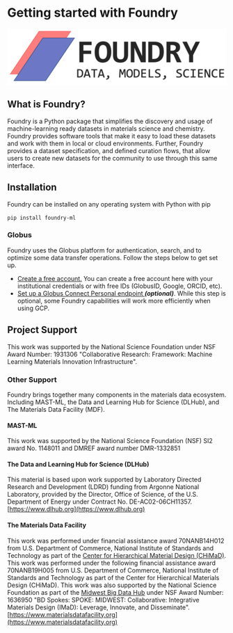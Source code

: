 # Getting started with Foundry

![](.gitbook/assets/foundry-purple%20%281%29%20%281%29.png)

## What is Foundry?

Foundry is a Python package that simplifies the discovery and usage of machine-learning ready datasets in materials science and chemistry. Foundry provides software tools that make it easy to load these datasets and work with them in local or cloud environments. Further, Foundry provides a dataset specification, and defined curation flows, that allow users to create new datasets for the community to use through this same interface.

## Installation

Foundry can be installed on any operating system with Python with pip

```text
pip install foundry-ml
```

### Globus

Foundry uses the Globus platform for authentication, search, and to optimize some data transfer operations. Follow the steps below to get set up.

* [Create a free account.](https://app.globus.org) You can create a free account here with your institutional credentials or with free IDs \(GlobusID, Google, ORCID, etc\).
* [Set up a Globus Connect Personal endpoint ](https://www.globus.org/globus-connect-personal)_**\(optional\)**_. While this step is optional, some Foundry capabilities will work more efficiently when using GCP.

## Project Support

This work was supported by the National Science Foundation under NSF Award Number: 1931306 "Collaborative Research: Framework: Machine Learning Materials Innovation Infrastructure".

### Other Support

Foundry brings together many components in the materials data ecosystem. Including MAST-ML, the Data and Learning Hub for Science \(DLHub\), and The Materials Data Facility \(MDF\).

#### MAST-ML

This work was supported by the National Science Foundation \(NSF\) SI2 award No. 1148011 and DMREF award number DMR-1332851

#### The Data and Learning Hub for Science \(DLHub\)

This material is based upon work supported by Laboratory Directed Research and Development \(LDRD\) funding from Argonne National Laboratory, provided by the Director, Office of Science, of the U.S. Department of Energy under Contract No. DE-AC02-06CH11357. [https://www.dlhub.org](https://www.dlhub.org)

#### The Materials Data Facility

This work was performed under financial assistance award 70NANB14H012 from U.S. Department of Commerce, National Institute of Standards and Technology as part of the [Center for Hierarchical Material Design \(CHiMaD\)](http://chimad.northwestern.edu). This work was performed under the following financial assistance award 70NANB19H005 from U.S. Department of Commerce, National Institute of Standards and Technology as part of the Center for Hierarchical Materials Design \(CHiMaD\). This work was also supported by the National Science Foundation as part of the [Midwest Big Data Hub](http://midwestbigdatahub.org) under NSF Award Number: 1636950 "BD Spokes: SPOKE: MIDWEST: Collaborative: Integrative Materials Design \(IMaD\): Leverage, Innovate, and Disseminate". [https://www.materialsdatafacility.org](https://www.materialsdatafacility.org)

